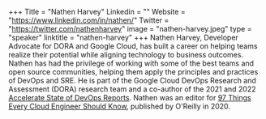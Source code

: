 +++
Title = "Nathen Harvey"
Linkedin = ""
Website = "https://www.linkedin.com/in/nathen/"
Twitter = "https://twitter.com/nathenharvey"
image = "nathen-harvey.jpeg"
type = "speaker"
linktitle = "nathen-harvey"
+++
Nathen Harvey, Developer Advocate for DORA and Google Cloud, has built a career on helping teams realize their potential while aligning technology to business outcomes.  Nathen has had the privilege of working with some of the best teams and open source communities, helping them apply the principles and practices of DevOps and SRE.   He is part of the Google Cloud DevOps Research and Assessment (DORA) research team and a co-author of the 2021 and 2022 [Accelerate State of DevOps Reports](https://www.devops-research.com/research.html#reports).  Nathen was an editor for [97 Things Every Cloud Engineer Should Know](https://www.oreilly.com/library/view/97-things-every/9781492076728/), published by O'Reilly in 2020.